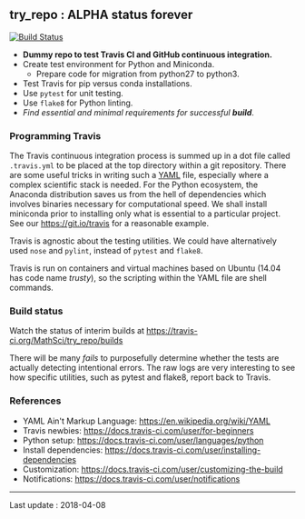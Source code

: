 ## try_repo : ALPHA status forever

[![Build Status](https://travis-ci.org/MathSci/try_repo.svg?branch=master)](https://travis-ci.org/MathSci/try_repo)

- **Dummy repo to test Travis CI and GitHub continuous integration.**
- Create test environment for Python and Miniconda.
    - Prepare code for migration from python27 to python3.
- Test Travis for pip versus conda installations.
- Use `pytest` for unit testing.
- Use `flake8` for Python linting.
- *Find essential and minimal requirements for successful* ***build***.


### Programming Travis

The Travis continuous integration process
is summed up in a dot file called `.travis.yml`
to be placed at the top directory within a git repository.
There are some useful tricks in writing such a 
[YAML](https://en.wikipedia.org/wiki/YAML) file,
especially where a complex scientific stack is needed.
For the Python ecosystem, the Anaconda distribution
saves us from the hell of dependencies which involves
binaries necessary for computational speed.
We shall install miniconda prior to
installing only what is essential to a particular project.
See our https://git.io/travis for a reasonable example.

Travis is agnostic about the testing utilities.
We could have alternatively used `nose` and `pylint`,
instead of `pytest` and `flake8`.

Travis is run on containers and virtual machines
based on Ubuntu (14.04 has code name *trusty*),
so the scripting within the YAML file are shell commands.


### Build status

Watch the status of interim builds at https://travis-ci.org/MathSci/try_repo/builds

There will be many *fails* to purposefully determine whether the tests are
actually detecting intentional errors.
The raw logs are very interesting to see how specific utilities,
such as pytest and flake8, report back to Travis.


### References

-  YAML Ain't Markup Language: https://en.wikipedia.org/wiki/YAML
-  Travis newbies: https://docs.travis-ci.com/user/for-beginners
-  Python setup: https://docs.travis-ci.com/user/languages/python
-  Install dependencies: https://docs.travis-ci.com/user/installing-dependencies
-  Customization: https://docs.travis-ci.com/user/customizing-the-build
-  Notifications: https://docs.travis-ci.com/user/notifications

---

Last update : 2018-04-08

